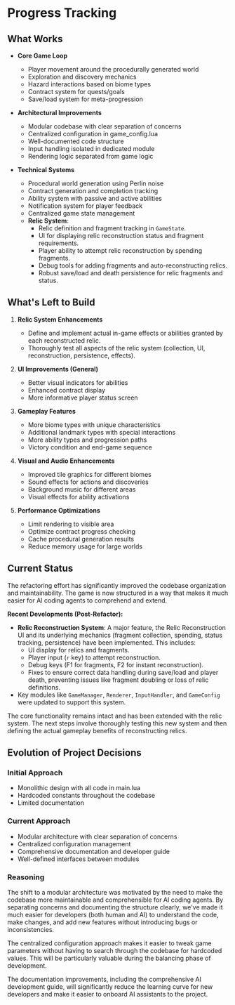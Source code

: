 # Progress Tracking

## What Works

- **Core Game Loop**
  - Player movement around the procedurally generated world
  - Exploration and discovery mechanics
  - Hazard interactions based on biome types
  - Contract system for quests/goals
  - Save/load system for meta-progression

- **Architectural Improvements**
  - Modular codebase with clear separation of concerns
  - Centralized configuration in game_config.lua
  - Well-documented code structure
  - Input handling isolated in dedicated module
  - Rendering logic separated from game logic

- **Technical Systems**
  - Procedural world generation using Perlin noise
  - Contract generation and completion tracking
  - Ability system with passive and active abilities
  - Notification system for player feedback
  - Centralized game state management
  - **Relic System**:
    - Relic definition and fragment tracking in `GameState`.
    - UI for displaying relic reconstruction status and fragment requirements.
    - Player ability to attempt relic reconstruction by spending fragments.
    - Debug tools for adding fragments and auto-reconstructing relics.
    - Robust save/load and death persistence for relic fragments and status.

## What's Left to Build

1. **Relic System Enhancements**
   - Define and implement actual in-game effects or abilities granted by each reconstructed relic.
   - Thoroughly test all aspects of the relic system (collection, UI, reconstruction, persistence, effects).

2. **UI Improvements (General)**
   - Better visual indicators for abilities
   - Enhanced contract display
   - More informative player status screen

2. **Gameplay Features**
   - More biome types with unique characteristics
   - Additional landmark types with special interactions
   - More ability types and progression paths
   - Victory condition and end-game sequence

3. **Visual and Audio Enhancements**
   - Improved tile graphics for different biomes
   - Sound effects for actions and discoveries
   - Background music for different areas
   - Visual effects for ability activations

4. **Performance Optimizations**
   - Limit rendering to visible area
   - Optimize contract progress checking
   - Cache procedural generation results
   - Reduce memory usage for large worlds

## Current Status

The refactoring effort has significantly improved the codebase organization and maintainability. The game is now structured in a way that makes it much easier for AI coding agents to comprehend and extend.

**Recent Developments (Post-Refactor):**
- **Relic Reconstruction System**: A major feature, the Relic Reconstruction UI and its underlying mechanics (fragment collection, spending, status tracking, persistence) have been implemented. This includes:
    - UI display for relics and fragments.
    - Player input (`r` key) to attempt reconstruction.
    - Debug keys (F1 for fragments, F2 for instant reconstruction).
    - Fixes to ensure correct data handling during save/load and player death, preventing issues like fragment doubling or loss of relic definitions.
- Key modules like `GameManager`, `Renderer`, `InputHandler`, and `GameConfig` were updated to support this system.

The core functionality remains intact and has been extended with the relic system. The next steps involve thoroughly testing this new system and then defining the actual gameplay benefits of reconstructing relics.

## Evolution of Project Decisions

### Initial Approach
- Monolithic design with all code in main.lua
- Hardcoded constants throughout the codebase
- Limited documentation

### Current Approach
- Modular architecture with clear separation of concerns
- Centralized configuration management
- Comprehensive documentation and developer guide
- Well-defined interfaces between modules

### Reasoning
The shift to a modular architecture was motivated by the need to make the codebase more maintainable and comprehensible for AI coding agents. By separating concerns and documenting the structure clearly, we've made it much easier for developers (both human and AI) to understand the code, make changes, and add new features without introducing bugs or inconsistencies.

The centralized configuration approach makes it easier to tweak game parameters without having to search through the codebase for hardcoded values. This will be particularly valuable during the balancing phase of development.

The documentation improvements, including the comprehensive AI development guide, will significantly reduce the learning curve for new developers and make it easier to onboard AI assistants to the project.
